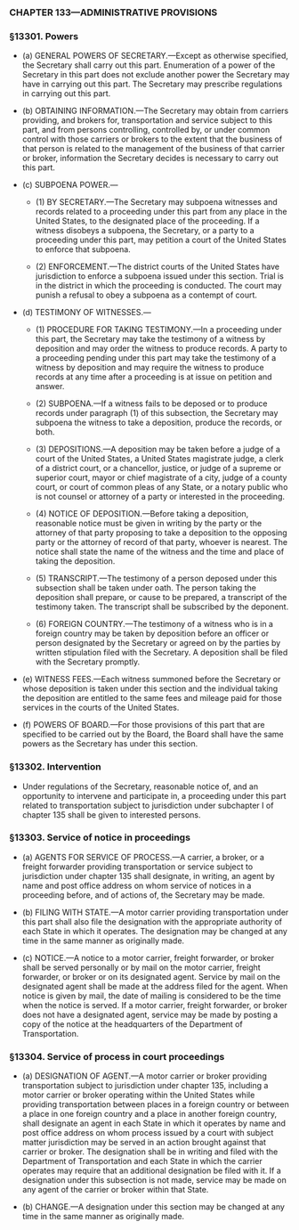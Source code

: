 ### **CHAPTER 133—ADMINISTRATIVE PROVISIONS**

### §13301. Powers
* (a) GENERAL POWERS OF SECRETARY.—Except as otherwise specified, the Secretary shall carry out this part. Enumeration of a power of the Secretary in this part does not exclude another power the Secretary may have in carrying out this part. The Secretary may prescribe regulations in carrying out this part.

* (b) OBTAINING INFORMATION.—The Secretary may obtain from carriers providing, and brokers for, transportation and service subject to this part, and from persons controlling, controlled by, or under common control with those carriers or brokers to the extent that the business of that person is related to the management of the business of that carrier or broker, information the Secretary decides is necessary to carry out this part.

* (c) SUBPOENA POWER.—

  * (1) BY SECRETARY.—The Secretary may subpoena witnesses and records related to a proceeding under this part from any place in the United States, to the designated place of the proceeding. If a witness disobeys a subpoena, the Secretary, or a party to a proceeding under this part, may petition a court of the United States to enforce that subpoena.

  * (2) ENFORCEMENT.—The district courts of the United States have jurisdiction to enforce a subpoena issued under this section. Trial is in the district in which the proceeding is conducted. The court may punish a refusal to obey a subpoena as a contempt of court.


* (d) TESTIMONY OF WITNESSES.—

  * (1) PROCEDURE FOR TAKING TESTIMONY.—In a proceeding under this part, the Secretary may take the testimony of a witness by deposition and may order the witness to produce records. A party to a proceeding pending under this part may take the testimony of a witness by deposition and may require the witness to produce records at any time after a proceeding is at issue on petition and answer.

  * (2) SUBPOENA.—If a witness fails to be deposed or to produce records under paragraph (1) of this subsection, the Secretary may subpoena the witness to take a deposition, produce the records, or both.

  * (3) DEPOSITIONS.—A deposition may be taken before a judge of a court of the United States, a United States magistrate judge, a clerk of a district court, or a chancellor, justice, or judge of a supreme or superior court, mayor or chief magistrate of a city, judge of a county court, or court of common pleas of any State, or a notary public who is not counsel or attorney of a party or interested in the proceeding.

  * (4) NOTICE OF DEPOSITION.—Before taking a deposition, reasonable notice must be given in writing by the party or the attorney of that party proposing to take a deposition to the opposing party or the attorney of record of that party, whoever is nearest. The notice shall state the name of the witness and the time and place of taking the deposition.

  * (5) TRANSCRIPT.—The testimony of a person deposed under this subsection shall be taken under oath. The person taking the deposition shall prepare, or cause to be prepared, a transcript of the testimony taken. The transcript shall be subscribed by the deponent.

  * (6) FOREIGN COUNTRY.—The testimony of a witness who is in a foreign country may be taken by deposition before an officer or person designated by the Secretary or agreed on by the parties by written stipulation filed with the Secretary. A deposition shall be filed with the Secretary promptly.


* (e) WITNESS FEES.—Each witness summoned before the Secretary or whose deposition is taken under this section and the individual taking the deposition are entitled to the same fees and mileage paid for those services in the courts of the United States.

* (f) POWERS OF BOARD.—For those provisions of this part that are specified to be carried out by the Board, the Board shall have the same powers as the Secretary has under this section.

### §13302. Intervention
* Under regulations of the Secretary, reasonable notice of, and an opportunity to intervene and participate in, a proceeding under this part related to transportation subject to jurisdiction under subchapter I of chapter 135 shall be given to interested persons.

### §13303. Service of notice in proceedings
* (a) AGENTS FOR SERVICE OF PROCESS.—A carrier, a broker, or a freight forwarder providing transportation or service subject to jurisdiction under chapter 135 shall designate, in writing, an agent by name and post office address on whom service of notices in a proceeding before, and of actions of, the Secretary may be made.

* (b) FILING WITH STATE.—A motor carrier providing transportation under this part shall also file the designation with the appropriate authority of each State in which it operates. The designation may be changed at any time in the same manner as originally made.

* (c) NOTICE.—A notice to a motor carrier, freight forwarder, or broker shall be served personally or by mail on the motor carrier, freight forwarder, or broker or on its designated agent. Service by mail on the designated agent shall be made at the address filed for the agent. When notice is given by mail, the date of mailing is considered to be the time when the notice is served. If a motor carrier, freight forwarder, or broker does not have a designated agent, service may be made by posting a copy of the notice at the headquarters of the Department of Transportation.

### §13304. Service of process in court proceedings
* (a) DESIGNATION OF AGENT.—A motor carrier or broker providing transportation subject to jurisdiction under chapter 135, including a motor carrier or broker operating within the United States while providing transportation between places in a foreign country or between a place in one foreign country and a place in another foreign country, shall designate an agent in each State in which it operates by name and post office address on whom process issued by a court with subject matter jurisdiction may be served in an action brought against that carrier or broker. The designation shall be in writing and filed with the Department of Transportation and each State in which the carrier operates may require that an additional designation be filed with it. If a designation under this subsection is not made, service may be made on any agent of the carrier or broker within that State.

* (b) CHANGE.—A designation under this section may be changed at any time in the same manner as originally made.